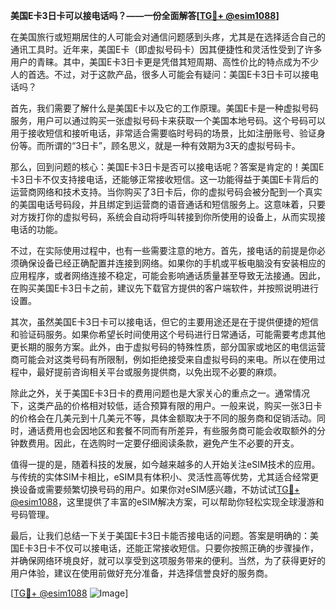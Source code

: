 **美国E卡3日卡可以接电话吗？——一份全面解答[[TG💪+ @esim1088](https://t.me/s/esim1088)]**

在美国旅行或短期居住的人可能会对通信问题感到头疼，尤其是在选择适合自己的通讯工具时。近年来，美国E卡（即虚拟号码卡）因其便捷性和灵活性受到了许多用户的青睐。其中，美国E卡3日卡更是凭借其短周期、高性价比的特点成为不少人的首选。不过，对于这款产品，很多人可能会有疑问：美国E卡3日卡可以接电话吗？

首先，我们需要了解什么是美国E卡以及它的工作原理。美国E卡是一种虚拟号码服务，用户可以通过购买一张虚拟号码卡来获取一个美国本地号码。这个号码可以用于接收短信和接听电话，非常适合需要临时号码的场景，比如注册账号、验证身份等。而所谓的“3日卡”，顾名思义，就是一种有效期为3天的虚拟号码卡。

那么，回到问题的核心：美国E卡3日卡是否可以接电话呢？答案是肯定的！美国E卡3日卡不仅支持接电话，还能够正常接收短信。这一功能得益于美国E卡背后的运营商网络和技术支持。当你购买了3日卡后，你的虚拟号码会被分配到一个真实的美国电话号码段，并且绑定到运营商的语音通话和短信服务上。这意味着，只要对方拨打你的虚拟号码，系统会自动将呼叫转接到你所使用的设备上，从而实现接电话的功能。

不过，在实际使用过程中，也有一些需要注意的地方。首先，接电话的前提是你必须确保设备已经正确配置并连接到网络。如果你的手机或平板电脑没有安装相应的应用程序，或者网络连接不稳定，可能会影响通话质量甚至导致无法接通。因此，在购买美国E卡3日卡之前，建议先下载官方提供的客户端软件，并按照说明进行设置。

其次，虽然美国E卡3日卡可以接电话，但它的主要用途还是在于提供便捷的短信和验证码服务。如果你希望长时间使用这个号码进行日常通话，可能需要考虑其他更长期的服务方案。此外，由于虚拟号码的特殊性质，部分国家或地区的电信运营商可能会对这类号码有所限制，例如拒绝接受来自虚拟号码的来电。所以在使用过程中，最好提前咨询相关平台或服务提供商，以免出现不必要的麻烦。

除此之外，关于美国E卡3日卡的费用问题也是大家关心的重点之一。通常情况下，这类产品的价格相对较低，适合预算有限的用户。一般来说，购买一张3日卡的价格会在几美元到十几美元不等，具体金额取决于不同的服务商和促销活动。同时，通话费用也会因地区和套餐不同而有所差异，有些服务商可能会收取额外的分钟数费用。因此，在选购时一定要仔细阅读条款，避免产生不必要的开支。

值得一提的是，随着科技的发展，如今越来越多的人开始关注eSIM技术的应用。与传统的实体SIM卡相比，eSIM具有体积小、灵活性高等优势，尤其适合经常更换设备或需要频繁切换号码的用户。如果你对eSIM感兴趣，不妨试试[TG💪+ @esim1088](https://t.me/s/esim1088)，这里提供了丰富的eSIM解决方案，可以帮助你轻松实现全球漫游和号码管理。

最后，让我们总结一下关于美国E卡3日卡能否接电话的问题。答案是明确的：美国E卡3日卡不仅可以接电话，还能正常接收短信。只要你按照正确的步骤操作，并确保网络环境良好，就可以享受到这项服务带来的便利。当然，为了获得更好的用户体验，建议在使用前做好充分准备，并选择信誉良好的服务商。

[[TG💪+ @esim1088](https://t.me/s/esim1088) ![Image](https://i.postimg.cc/4NQfJmqS/Snipaste-2025-05-13-00-14-12.png)]